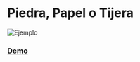 # Piedra, Papel o Tijera
![Ejemplo](https://i.imgur.com/v3nfRUX.gif)

### [Demo](https://piedrapapeltijera.netlify.com)
